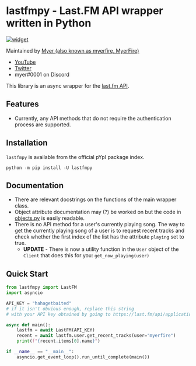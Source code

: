 # lastfmpy - Last.FM API wrapper written in Python

[![widget](https://inv.wtf/widget/myerfire)](https://myer.wtf/discord)

Maintained by [Myer (also known as myerfire, MyerFire)](https://github.com/myerfire)

- [YouTube](https://myer.wtf/youtube)
- [Twitter](https://myer.wtf/twitter)
- myer#0001 on Discord

This library is an async wrapper for the [last.fm API](https://last.fm/api).

## Features

- Currently, any API methods that do not require the authentication process are supported.

## Installation

`lastfmpy` is available from the official pYpI package index.

`python -m pip install -U lastfmpy`

## Documentation

- There are relevant docstrings on the functions of the main wrapper class.
- Object attribute documentation may (?) be worked on but the code
  in [objects.py](https://github.com/MyerFire/lastfmpy/blob/master/lastfmpy/objects.py) is easily readable.
- There is no API method for a user's currently playing song. The way to get the currently playing song of a user is
  to request recent tracks and check whether the first index of the list has the attribute `playing` set to true.
    - **UPDATE** - There is now a utility function in the `User` object of the `Client` that does this for you: `get_now_playing(user)`

## Quick Start

```python
from lastfmpy import LastFM
import asyncio

API_KEY = "hahagetbaited"
# if it isn't obvious enough, replace this string 
# with your API key obtained by going to https://last.fm/api/applications and creating an application

async def main():
    lastfm = await LastFM(API_KEY)
    recent = await lastfm.user.get_recent_tracks(user="myerfire")
    print(f"{recent.items[0].name}")

if __name__ == "__main__":
    asyncio.get_event_loop().run_until_complete(main())
```
